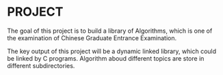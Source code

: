 # PROJECT

The goal of this project is to build a library of Algorithms, which 
is one of the examination of Chinese Graduate Entrance Examination.

The key output of this project will be a dynamic linked library, which
could be linked by C programs. Algorithm aboud different topics are store
in different subdirectories.
